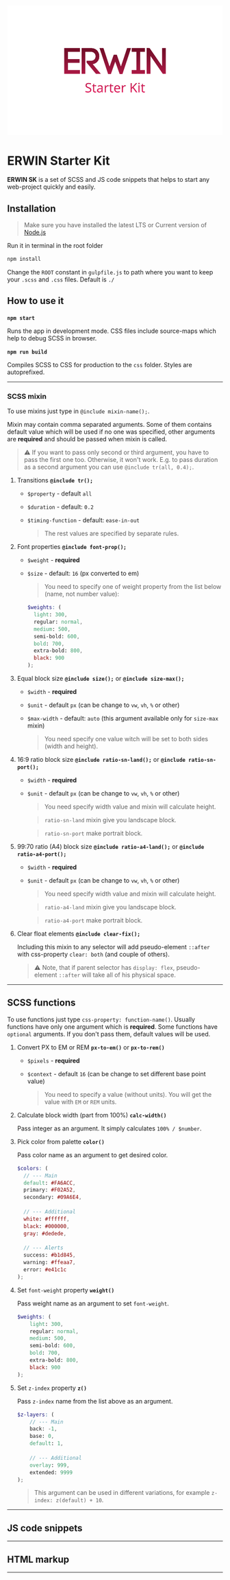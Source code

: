 ![ERWIN Starter Kit](/preview.png)

# ERWIN Starter Kit

**ERWIN SK** is a set of SCSS and JS code snippets that helps to start any web-project quickly and easily.

## Installation

> Make sure you have installed the latest LTS or Current version of [Node.js](https://nodejs.org/)

Run it in terminal in the root folder

```bash
npm install
```

Change the `ROOT` constant in `gulpfile.js` to path where you want to keep your `.scss` and `.css` files. Default is `./`

## How to use it

**`npm start`**

Runs the app in development mode. CSS files include source-maps which help to debug SCSS in browser.

**`npm run build`**

Compiles SCSS to CSS for production to the `css` folder. Styles are autoprefixed.

---

### SCSS mixin

To use mixins just type in `@include mixin-name();`.

Mixin may contain comma separated arguments. Some of them contains default value which will be used if no one was specified, other arguments are **required** and should be passed when mixin is called.

> :warning: If you want to pass only second or third argument, you have to pass the first one too. Otherwise, it won't work. E.g. to pass duration as a second argument you can use `@include tr(all, 0.4);`.

1. Transitions **`@include tr();`**

    - `$property` - default `all`
    - `$duration` - default: `0.2`
    - `$timing-function` - default: `ease-in-out`

        > The rest values are specified by separate rules.

2. Font properties **`@include font-prop();`**

    - `$weight` - **required**
    - `$size` - default: `16` (px converted to em)

        > You need to specify one of weight property from the list below (name, not number value):

      ```scss
      $weights: (
        light: 300,
        regular: normal,
        medium: 500,
        semi-bold: 600,
        bold: 700,
        extra-bold: 800,
        black: 900
      );
      ```

3. Equal block size **`@include size();`** or **`@include size-max();`**

    - `$width` - **required**
    - `$unit` - default `px` (can be change to `vw`, `vh`, `%` or other)
    - `$max-width` - default: `auto` (this argument available only for `size-max` mixin)

      > You need specify one value witch will be set to both sides (width and height).

4. 16:9 ratio block size **`@include ratio-sn-land();`** or **`@include ratio-sn-port();`**

    - `$width` - **required**
    - `$unit` - default `px` (can be change to `vw`, `vh`, `%` or other)

      > You need specify width value and mixin will calculate height.

      > `ratio-sn-land` mixin give you landscape block.

      > `ratio-sn-port` make portrait block.

5. 99:70 ratio (A4) block size **`@include ratio-a4-land();`** or **`@include ratio-a4-port();`**

    - `$width` - **required**
    - `$unit` - default `px` (can be change to `vw`, `vh`, `%` or other)

      > You need specify width value and mixin will calculate height.

      > `ratio-a4-land` mixin give you landscape block.
      
      >`ratio-a4-port` make portrait block.

6. Clear float elements **`@include clear-fix();`**

    Including this mixin to any selector will add pseudo-element `::after` with css-property `clear: both` (and couple of others).

      > :warning: Note, that if parent selector has `display: flex`, pseudo-element `::after` will take all of his physical space.

---

## SCSS functions

To use functions just type `css-property: function-name()`. Usually functions have only one argument which is **required**. Some functions have `optional` arguments. If you don't pass them, default values will be used.

1. Convert PX to EM or REM **`px-to-em()`** or **`px-to-rem()`**

    - `$pixels` - **required**
    - `$context` - default `16` (can be change to set different base point value)

      > You need to specify a value (without units). You will get the value with `EM` or `REM` units.

2. Calculate block width (part from 100%) **`calc-width()`**

    Pass integer as an argument. It simply calculates `100% / $number`.

3. Pick color from palette **`color()`**

    Pass color name as an argument to get desired color.

    ```scss
    $colors: (
      // --- Main
      default: #FA6ACC,
      primary: #F02A52,
      secondary: #09A6E4,

      // --- Additional
      white: #ffffff,
      black: #000000,
      gray: #dedede,

      // --- Alerts
      success: #b1d845,
      warning: #ffeaa7,
      error: #e41c1c
    );
    ```

4. Set `font-weight` property **`weight()`**

    Pass weight name as an argument to set `font-weight`. 

    ```scss
    $weights: (
        light: 300,
        regular: normal,
        medium: 500,
        semi-bold: 600,
        bold: 700,
        extra-bold: 800,
        black: 900
    );
    ```

5. Set `z-index` property **`z()`**

    Pass `z-index` name from the list above as an argument.

    ```scss
    $z-layers: (
        // --- Main
        back: -1,
        base: 0,
        default: 1,

        // --- Additional
        overlay: 999,
        extended: 9999
    );
    ```

      > This argument can be used in different variations, for example `z-index: z(default) + 10`.

---

## JS code snippets

---

## HTML markup

---